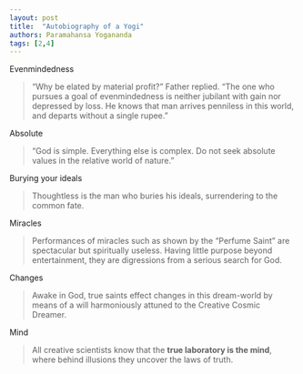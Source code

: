 ```yaml
---
layout: post
title:  "Autobiography of a Yogi"
authors: Paramahansa Yogananda
tags: [2,4]
---
```


Evenmindedness

> “Why be elated by material profit?” Father replied. “The one who pursues a goal of evenmindedness is neither jubilant with gain nor depressed by loss. He knows that man arrives penniless in this world, and departs without a single rupee.”

Absolute

> “God is simple. Everything else is complex. Do not seek absolute values in the relative world of nature.”

Burying your ideals

> Thoughtless is the man who buries his ideals, surrendering to the common fate.

Miracles

> Performances of miracles such as shown by the “Perfume Saint” are spectacular but spiritually useless. Having little purpose beyond entertainment, they are digressions from a serious search for God.

Changes

> Awake in God, true saints effect changes in this dream-world by means of a will harmoniously attuned to the Creative Cosmic Dreamer.

Mind

> All creative scientists know that the **true laboratory is the mind**, where behind illusions they uncover the laws of truth.
